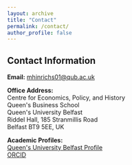 ```yaml
---
layout: archive
title: "Contact"
permalink: /contact/
author_profile: false
---
```


## Contact Information

**Email:** mhinrichs01@qub.ac.uk

**Office Address:**  
Centre for Economics, Policy, and History  
Queen's Business School  
Queen's University Belfast  
Riddel Hall, 185 Stranmillis Road  
Belfast BT9 5EE, UK

**Academic Profiles:**  
[Queen's University Belfast Profile](https://pure.qub.ac.uk/en/persons/malte-hinrichs)  
[ORCID](https://orcid.org/0000-0003-1950-2644)
